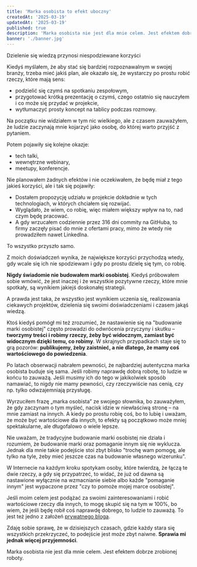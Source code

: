 ```yaml
---
title: 'Marka osobista to efekt uboczny'
createdAt: '2025-03-19'
updatedAt: '2025-03-19'
published: true
description: 'Marka osobista nie jest dla mnie celem. Jest efektem dobrze zrobionej roboty.'
banner: './banner.jpg'
---
```


Dzielenie się wiedzą przynosi niespodziewane korzyści

Kiedyś myślałem, że aby stać się bardziej rozpoznawalnym w swojej branży, trzeba mieć jakiś plan, ale okazało się, że wystarczy po prostu robić rzeczy, które mają sens:

- podzielić się czymś na spotkaniu zespołowym,
- przygotować krótką prezentację o czymś, czego ostatnio się nauczyłem i co może się przydać w projekcie,
- wytłumaczyć prosty koncept na tablicy podczas rozmowy.

Na początku nie widziałem w tym nic wielkiego, ale z czasem zauważyłem, że ludzie zaczynają mnie kojarzyć jako osobę, do której warto przyjść z pytaniem.

Potem pojawiły się kolejne okazje:

- tech talki,
- wewnętrzne webinary,
- meetupy, konferencje.

Nie planowałem żadnych efektów i nie oczekiwałem, że będę miał z tego jakieś korzyści, ale i tak się pojawiły:

- Dostałem propozycję udziału w projekcie dokładnie w tych technologiach, w których chciałem się rozwijać.
- Wyglądało, że wiem, co robię, więc miałem większy wpływ na to, nad czym będę pracować.
- A gdy wrzucałem codziennie przez 316 dni commity na GitHuba, to firmy zaczęły pisać do mnie z ofertami pracy, mimo że wtedy nie prowadziłem nawet LinkedIna.

To wszystko przyszło samo.

Z moich doświadczeń wynika, że największe korzyści przychodzą wtedy, gdy wcale się ich nie spodziewam i gdy po prostu dzielę się tym, co robię.

**Nigdy świadomie nie budowałem marki osobistej**. Kiedyś próbowałem sobie wmówić, że jest inaczej i że wszystkie pozytywne rzeczy, które mnie spotkały, są wynikiem jakiejś doskonałej strategii.

A prawda jest taka, że wszystko jest wynikiem uczenia się, realizowania ciekawych projektów, dzielenia się swoimi doświadczeniami i czasem jakąś wiedzą.

Ktoś kiedyś pomógł mi też zrozumieć, że nastawienie się na "budowanie marki osobistej" często prowadzi do odwrócenia przyczyny i skutku – **tworzymy treści i robimy rzeczy, żeby być widocznym, zamiast być widocznym dzięki temu, co robimy**. W skrajnych przypadkach staje się to grą pozorów: **publikujemy, żeby zaistnieć, a nie dlatego, że mamy coś wartościowego do powiedzenia**.

Po latach obserwacji nabrałem pewności, że najbardziej autentyczna marka osobista buduje się sama. Jeśli robimy naprawdę dobrą robotę, to ludzie w końcu to zauważą. Jeśli musimy ich do tego w jakikolwiek sposób namawiać, to nigdy nie mamy pewności, czy rzeczywiście nas cenią, czy np. tylko odwzajemniają przysługę.

Wyrzuciłem frazę „marka osobista” ze swojego słownika, bo zauważyłem, że gdy zaczynam o tym myśleć, nacisk idzie w niewłaściwą stronę – na mnie zamiast na innych. A kiedy po prostu robię coś, bo to lubię i uważam, że może być wartościowe dla innych, to efekty są początkowo może mniej spektakularne, ale długofalowo o wiele lepsze.

Nie uważam, że tradycyjne budowanie marki osobistej nie działa i rozumiem, że budowanie marki oraz pomaganie innym się nie wyklucza. Jednak dla mnie takie podejście stoi zbyt blisko "trochę wam pomogę, ale tylko na tyle, żeby mieć jeszcze czas na budowanie własnego wizerunku".

W Internecie na każdym kroku spotykam osoby, które twierdzą, że łączą te dwie rzeczy, a gdy się przypatrzeć, to widać, że już od dawna są nastawione wyłącznie na wzmacnianie siebie albo każde "pomaganie innym" jest wypaczone przez "czy to pomoże mojej marce osobistej".

Jeśli moim celem jest podążać za swoimi zainteresowaniami i robić wartościowe rzeczy dla innych, to mogę skupić się na tym w 100%, bo wiem, że jeśli będę robił coś naprawdę dobrego, to ludzie to zauważą. To jest też jedno z założeń [prywatnego bloga](/prywatny-blog).

Zdaję sobie sprawę, że w dzisiejszych czasach, gdzie każdy stara się wszystkich przekrzyczeć, to podejście jest może zbyt naiwne. **Sprawia mi jednak więcej przyjemności**.

Marka osobista nie jest dla mnie celem. Jest efektem dobrze zrobionej roboty.
